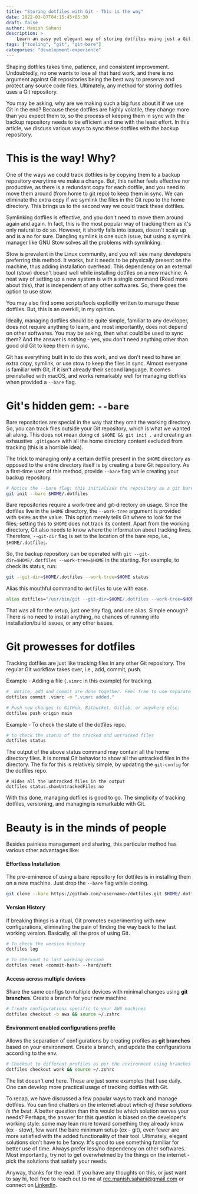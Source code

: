 ```yaml
---
title: "Storing dotfiles with Git - This is the way"
date: 2022-03-07T04:15:45+05:30
draft: false
author: Manish Sahani
description: > 
    Learn an easy yet elegant way of storing dotfiles using just a Git repository - no symlinks, no extra tooling, and no scripts required.
tags: ["tooling", "git", "git-bare"]
categories: "development-experience"
---
```


Shaping dotfiles takes time, patience, and consistent improvement. Undoubtedly, no one wants to lose all that hard work, and there is no argument against Git repositories being the best way to preserve and protect any source code files. Ultimately, any method for storing dotfiles uses a Git repository.

You may be asking, why are we making such a big fuss about it if we use Git in the end? Because these dotfiles are highly volatile, they change more than you expect them to, so the process of keeping them in sync with the backup repository needs to be efficient and one with the least effort. In this article, we discuss various ways to sync these dotfiles with the backup repository. 

# This is the way! Why?

One of the ways we could track dotfiles is by copying them to a backup repository everytime we make a change. But, this neither feels effective nor productive, as there is a redundant copy for each dotfile, and you need to move them around (from home to git repo) to keep them in sync. We can eliminate the extra copy if we symlink the files in the Git repo to the home directory. This brings us to the second way we could track these dotfiles.

Symlinking dotfiles is effective, and you don't need to move them around again and again. In fact, this is the most popular way of tracking them as it's only natural to do so. However, it shortly falls into issues, doesn't scale up and is a no for sure. Dangling symlink is one such issue, but using a symlink manager like GNU Stow solves all the problems with symlinking. 

Stow is prevalent in the Linux community, and you will see many developers preferring this method. It works, but it needs to be physically present on the machine, thus adding installation overhead. This dependency on an external tool (stow) doesn't board well while installing dotfiles on a new machine. A neat way of setting up a new system is with a single command (Read more about this), that is independent of any other softwares. So, there goes the option to use stow.  

You may also find some scripts/tools explicitly written to manage these dotfiles. But, this is an overkill, in my opinion.

Ideally, managing dotfiles should be quite simple, familiar to any developer, does not require anything to learn, and most importantly, does not depend on other softwares. You may be asking, then what could be used to sync them? And the answer is *nothing* - yes, you don't need anything other than good old Git to keep them in sync. 

Git has everything built in to do this work, and we don't need to have an extra copy, symlink, or use stow to keep the files in sync. Almost everyone is familiar with Git, if it isn't already their second language. It comes preinstalled with macOS, and works remarkably well for managing dotfiles when provided a `--bare` flag. 

# Git's hidden gem: `--bare`

Bare repositories are special in the way that they omit the working directory. So, you can track files outside your Git repository, which is what we wanted all along. This does not mean doing `cd $HOME && git init .` and creating an exhaustive `.gitignore` with all the home directory content excluded from tracking (this is a horrible idea). 

The trick to managing only a certain dotfile present in the `$HOME` directory as opposed to the entire directory itself is by creating a bare Git repository. As a first-time user of this method, provide `--bare` flag while creating your backup repository.

```bash
# Notice the --bare flag; this initializes the repository as a git bare
git init --bare $HOME/.dotfiles
```

Bare repositories require a work-tree and git-directory on usage. Since the dotfiles live in the `$HOME` directory, the `--work-tree` argument is provided with `$HOME` as the value. This option merely tells Git where to look for the files; setting this to `$HOME` does not track its content. Apart from the working directory, Git also needs to know where the information about tracking lives. Therefore, `--git-dir` flag is set to the location of the bare repo, i.e., `$HOME/.dotfiles`. 

So, the backup repository can be operated with `git --git-dir=$HOME/.dotfiles --work-tree=$HOME` in the starting. For example, to check its status, run:

```bash
git --git-dir=$HOME/.dotfiles --work-tree=$HOME status
```

Alias this mouthful command to `dotfiles` to use with ease.

```bash 
alias dotfiles="/usr/bin/git --git-dir=$HOME/.dotfiles --work-tree=$HOME" 
```

That was all for the setup, just one tiny flag, and one alias. Simple enough? There is no need to install anything, no chances of running into installation/build issues, or any other issues.

# Git prowesses for dotfiles

Tracking dotfiles are just like tracking files in any other Git repository. The regular Git workflow takes over, i.e., add, commit, push. 

Example - Adding a file (`.vimrc` in this example) for tracking.

```bash
#  Notice, add and commit are done together. Feel free to use separate commands for the same.
dotfiles commit .vimrc -m ".vimrc added."

# Push new changes to GitHub, Bitbucket, Gitlab, or anywhere else.
dotfiles push origin main
```

Example - To check the state of the dotfiles repo.

```bash
# to check the status of the tracked and untracked files
dotfiles status
```

The output of the above status command may contain all the home directory files. It is normal Git behavior to show all the untracked files in the directory. The fix for this is relatively simple, by updating the `git-config` for the dotfiles repo.

``` 
# Hides all the untracked files in the output
dotfiles status.showUntrackedFiles no 
```

With this done, managing dotfiles is good to go. The simplicity of tracking dotfiles, versioning, and managing is remarkable with Git. 

# Beauty is in the minds of people

Besides painless management and sharing, this particular method has various other advantages like:

#### Effortless Installation

The pre-eminence of using a bare repository for dotfiles is in installing them on a new machine. Just drop the `--bare` flag while cloning. 

```bash 
git clone --bare https://github.com/<username>/dotfiles.git $HOME/.dotfiles && source ~/.zshrc 
```

#### Version History 

If breaking things is a ritual, Git promotes experimenting with new configurations, eliminating the pain of finding the way back to the last working version. Basically, all the pros of using Git.

```bash 
# To check the version history 
dotfiles log 

# To checkout to last working version
dotfiles reset <commit-hash> --hard/soft
```

#### Access across multiple devices

Share the same configs to multiple devices with minimal changes using **git branches**. Create a branch for your new machine.

```bash 
# Create configurations specific to your AWS machines 
dotfiles checkout -b aws && source ~/.zshrc   
``` 

#### Environment enabled configurations profile

Allows the separation of configurations by creating profiles as **git branches** based on your environment. Create a branch, and update the configurations according to the env. 

```bash 
# Checkout to different profiles as per the environment using branches
dotfiles checkout work && source ~/.zshrc
``` 

The list doesn't end here. These are just some examples that I use daily. One can develop more practical usage of tracking dotfiles with Git. 


To recap, we have discussed a few popular ways to track and manage dotfiles. You can find chatters on the internet about *which of these solutions is the best*. A better question than this would be which solution serves your needs? Perhaps, the answer for this question is biased on the developer's working style: some may lean more toward something they already know (ex - stow), few want the bare minimum setup (ex - git), even fewer are more satisfied with the added functionality of their tool. Ultimately, elegant solutions don't have to be fancy. It's good to use something familiar for better use of time. Always prefer less/no dependency on other softwares. Most importantly, try not to get overwhelmed by the things on the internet - pick the solutions that satisfy your needs. 

Anyway, thanks for the read. If you have any thoughts on this, or just want to say hi, feel free to reach out to me at [rec.manish.sahani@gmail.com](mailto:rec.manish.sahani@gmail.com) or connect on [LinkedIn](https://www.linkedin.com/in/manishsahani/).